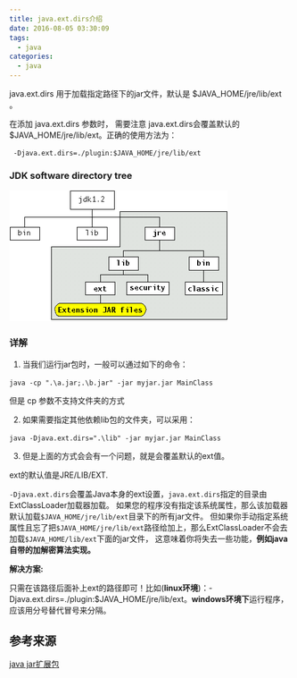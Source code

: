 ```yaml
---
title: java.ext.dirs介绍
date: 2016-08-05 03:30:09
tags: 
  - java
categories:
  - java
---
```


java.ext.dirs 用于加载指定路径下的jar文件，默认是 $JAVA_HOME/jre/lib/ext 。

在添加 java.ext.dirs 参数时， 需要注意 java.ext.dirs会覆盖默认的 $JAVA_HOME/jre/lib/ext。正确的使用方法为：

```
 -Djava.ext.dirs=./plugin:$JAVA_HOME/jre/lib/ext
```

<!--more-->

### JDK software directory tree
![jdk_tree](java.ext.dirs介绍/jdk_tree.png)

### 详解

1. 当我们运行jar包时，一般可以通过如下的命令：

`java -cp ".\a.jar;.\b.jar" -jar myjar.jar MainClass`

但是 cp 参数不支持文件夹的方式

2. 如果需要指定其他依赖lib包的文件夹，可以采用：

`java -Djava.ext.dirs=".\lib" -jar myjar.jar MainClass` 

3. 但是上面的方式会会有一个问题，就是会覆盖默认的ext值。

ext的默认值是JRE/LIB/EXT. 

`-Djava.ext.dirs`会覆盖Java本身的ext设置，`java.ext.dirs`指定的目录由ExtClassLoader加载器加载。
如果您的程序没有指定该系统属性，那么该加载器默认加载`$JAVA_HOME/jre/lib/ext`目录下的所有jar文件。
但如果你手动指定系统属性且忘了把`$JAVA_HOME/jre/lib/ext`路径给加上，那么ExtClassLoader不会去加载`$JAVA_HOME/lib/ext`下面的jar文件，
这意味着你将失去一些功能，**例如java自带的加解密算法实现。**

**解决方案:**

只需在该路径后面补上ext的路径即可！比如(**linux环境**)：
​       -Djava.ext.dirs=./plugin:$JAVA_HOME/jre/lib/ext。**windows环境下**运行程序，应该用分号替代冒号来分隔。

## 参考来源
[java jar扩展包](https://docs.oracle.com/javase/tutorial/ext/basics/install.html)